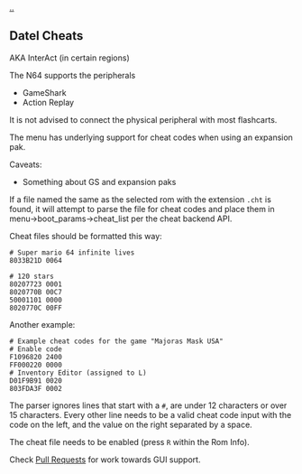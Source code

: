 [..](./00_index.md)
## Datel Cheats
AKA InterAct (in certain regions)

The N64 supports the peripherals
- GameShark
- Action Replay

It is not advised to connect the physical peripheral with most flashcarts.

The menu has underlying support for cheat codes when using an expansion pak.

Caveats:
- Something about GS and expansion paks 


If a file named the same as the selected rom with the extension `.cht` is found, it will attempt to parse the file for cheat codes and place them in menu->boot_params->cheat_list per the cheat backend API.

Cheat files should be formatted this way:
```
# Super mario 64 infinite lives
8033B21D 0064

# 120 stars
80207723 0001
8020770B 00C7
50001101 0000
8020770C 00FF
```

Another example:
```
# Example cheat codes for the game "Majoras Mask USA"
# Enable code
F1096820 2400
FF000220 0000
# Inventory Editor (assigned to L)
D01F9B91 0020
803FDA3F 0002
```

The parser ignores lines that start with a `#`, are under 12 characters or over 15 characters. Every other line needs to be a valid cheat code input with the code on the left, and the value on the right separated by a space.

The cheat file needs to be enabled (press `R` within the Rom Info).

Check [Pull Requests](https://github.com/Polprzewodnikowy/N64FlashcartMenu/pulls) for work towards GUI support.
